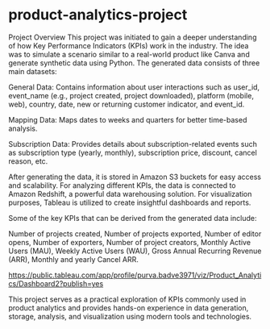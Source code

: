# product-analytics-project

Project Overview
This project was initiated to gain a deeper understanding of how Key Performance Indicators (KPIs) work in the industry. The idea was to simulate a scenario similar to a real-world product like Canva and generate synthetic data using Python. The generated data consists of three main datasets:

General Data: Contains information about user interactions such as user_id, event_name (e.g., project created, project downloaded), platform (mobile, web), country, date, new or returning customer indicator, and event_id.

Mapping Data: Maps dates to weeks and quarters for better time-based analysis.

Subscription Data: Provides details about subscription-related events such as subscription type (yearly, monthly), subscription price, discount, cancel reason, etc.

After generating the data, it is stored in Amazon S3 buckets for easy access and scalability. For analyzing different KPIs, the data is connected to Amazon Redshift, a powerful data warehousing solution. For visualization purposes, Tableau is utilized to create insightful dashboards and reports.

Some of the key KPIs that can be derived from the generated data include:

Number of projects created,
Number of projects exported,
Number of editor opens,
Number of exporters,
Number of project creators,
Monthly Active Users (MAU),
Weekly Active Users (WAU),
Gross Annual Recurring Revenue (ARR),
Monthly and yearly Cancel ARR.

https://public.tableau.com/app/profile/purva.badve3971/viz/Product_Analytics/Dashboard2?publish=yes

This project serves as a practical exploration of KPIs commonly used in product analytics and provides hands-on experience in data generation, storage, analysis, and visualization using modern tools and technologies.
